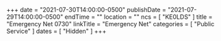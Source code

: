 +++
date = "2021-07-30T14:00:00-0500"
publishDate = "2021-07-29T14:00:00-0500"
endTime = ""
location = ""
ncs = [ "KE0LDS" ]
title = "Emergency Net 0730"
linkTitle = "Emergency Net"
categories = [ "Public Service" ]
dates = [ "Hidden" ]
+++
